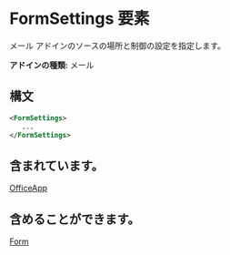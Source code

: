 # <a name="formsettings-element"></a>FormSettings 要素

メール アドインのソースの場所と制御の設定を指定します。

**アドインの種類:** メール

## <a name="syntax"></a>構文

```XML
<FormSettings>
   ...
</FormSettings>
```

## <a name="contained-in"></a>含まれています。

[OfficeApp](officeapp.md)

## <a name="can-contain"></a>含めることができます。

[Form](form.md)

